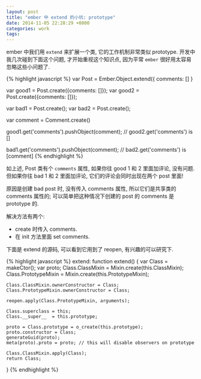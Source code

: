 ```yaml
---
layout: post
title: "ember 中 extend 的小坑: prototype"
date: 2014-11-05 22:28:29 +0800
categories: work
tags:
---
```


ember 中我们用 `extend` 来扩展一个类, 它的工作机制非常类似 prototype. 开发中我几次碰到下面这个问题,
才开始重视这个知识点, 因为平常 `ember` 很好用太容易忽略这些小问题了.

{% highlight javascript %}
var Post = Ember.Object.extend({
  comments: []
}

var good1 = Post.create({comments: []});
var good2 = Post.create({comments: []});

var bad1 = Post.create();
var bad2 = Post.create();

var comment = Comment.create()

good1.get('comments').pushObject(comment);
// good2.get('comments') is []

bad1.get('comments').pushObject(comment);
// bad2.get('comments') is [comment]
{% endhighlight %}

如上述, Post 类有个 `comments` 属性, 如果你往 good 1 和 2 里面加评论, 没有问题.
但如果你往 bad 1 和 2 里面加评论, 它们的评论会同时出现在两个 post 里面!

原因是创建 bad post 时, 没有传入 comments 属性, 所以它们是共享类的 comments 属性的;
可以简单把这种情况下创建的 post 的 comments 是 prototype 的.

解决方法有两个:

- create 时传入 comments.
- 在 init 方法里面 set comments.

下面是 extend 的源码, 可以看到它用到了 reopen, 有兴趣的可以研究下.

{% highlight javascript %}
extend: function extend() {
    var Class = makeCtor();
    var proto;
    Class.ClassMixin = Mixin.create(this.ClassMixin);
    Class.PrototypeMixin = Mixin.create(this.PrototypeMixin);

    Class.ClassMixin.ownerConstructor = Class;
    Class.PrototypeMixin.ownerConstructor = Class;

    reopen.apply(Class.PrototypeMixin, arguments);

    Class.superclass = this;
    Class.__super__  = this.prototype;

    proto = Class.prototype = o_create(this.prototype);
    proto.constructor = Class;
    generateGuid(proto);
    meta(proto).proto = proto; // this will disable observers on prototype

    Class.ClassMixin.apply(Class);
    return Class;
  }
{% endhighlight %}
